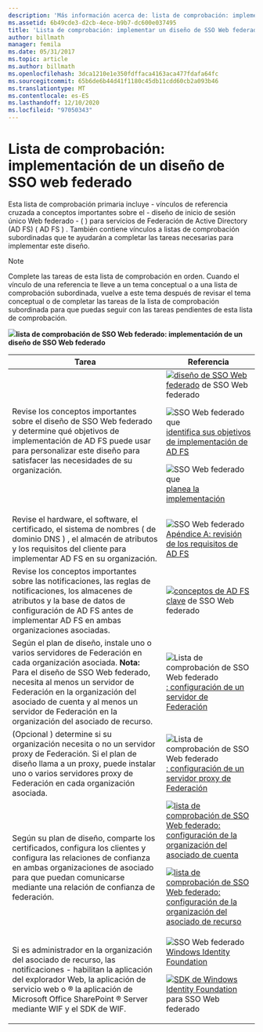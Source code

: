 ```yaml
---
description: 'Más información acerca de: lista de comprobación: implementar un diseño de SSO Web federado'
ms.assetid: 6b49cde3-d2cb-4ece-b9b7-dc600e037495
title: 'Lista de comprobación: implementar un diseño de SSO Web federado'
author: billmath
manager: femila
ms.date: 05/31/2017
ms.topic: article
ms.author: billmath
ms.openlocfilehash: 3dca1210e1e350fdffaca4163aca477fdafa64fc
ms.sourcegitcommit: 65b6de6b44d41f1180c45db11cdd60cb2a093b46
ms.translationtype: MT
ms.contentlocale: es-ES
ms.lasthandoff: 12/10/2020
ms.locfileid: "97050343"
---
```

# <a name="checklist-implementing-a-federated-web-sso-design"></a>Lista de comprobación: implementación de un diseño de SSO web federado

Esta lista de comprobación primaria incluye \- vínculos de referencia cruzada a conceptos importantes sobre el \- diseño de inicio de sesión único Web federado \- \( \) para servicios de Federación de Active Directory (AD FS) \( AD FS \) . También contiene vínculos a listas de comprobación subordinadas que te ayudarán a completar las tareas necesarias para implementar este diseño.

> [!NOTE]
> Complete las tareas de esta lista de comprobación en orden. Cuando el vínculo de una referencia te lleve a un tema conceptual o a una lista de comprobación subordinada, vuelve a este tema después de revisar el tema conceptual o de completar las tareas de la lista de comprobación subordinada para que puedas seguir con las tareas pendientes de esta lista de comprobación.

![](media/2b05dce3-938f-4168-9b8f-1f4398cbdb9b.gif)**lista de comprobación de SSO Web federado: implementación de un diseño de SSO Web federado**

|Tarea|Referencia|
|--------|-------------|
|Revise los conceptos importantes sobre el diseño de SSO Web federado y determine qué objetivos de implementación de AD FS puede usar para personalizar este diseño para satisfacer las necesidades de su organización.|![](media/faa393df-4856-4431-9eda-4f4e5be72a90.gif)[diseño de SSO Web federado](/previous-versions/windows/it-pro/windows-server-2012-R2-and-2012/dd807050(v=ws.11)) de SSO Web federado<p>![SSO Web federado que](media/faa393df-4856-4431-9eda-4f4e5be72a90.gif)[identifica sus objetivos de implementación de AD FS](../design/identifying-your-ad-fs-deployment-goals.md)<p>![SSO Web federado que](media/faa393df-4856-4431-9eda-4f4e5be72a90.gif)[planea la implementación](../design/planning-your-deployment.md)|
|Revise el hardware, el software, el certificado, el sistema de nombres \( de dominio DNS \) , el almacén de atributos y los requisitos del cliente para implementar AD FS en su organización.|![SSO Web federado](media/faa393df-4856-4431-9eda-4f4e5be72a90.gif)[Apéndice A: revisión de los requisitos de AD FS](/previous-versions/windows/it-pro/windows-server-2012-R2-and-2012/ff678034(v=ws.11))|
|Revise los conceptos importantes sobre las notificaciones, las reglas de notificaciones, los almacenes de atributos y la base de datos de configuración de AD FS antes de implementar AD FS en ambas organizaciones asociadas.|![](media/faa393df-4856-4431-9eda-4f4e5be72a90.gif)[conceptos de AD FS clave](../../ad-fs/technical-reference/Understanding-Key-AD-FS-Concepts.md) de SSO Web federado|
|Según el plan de diseño, instale uno o varios servidores de Federación en cada organización asociada. **Nota:** Para el diseño de SSO Web federado, necesita al menos un servidor de Federación en la organización del asociado de cuenta y al menos un servidor de Federación en la organización del asociado de recurso.|![Lista de comprobación de SSO Web federado](media/bc6cea1a-1c6c-4124-8c8f-1df5adfe8c88.gif)[: configuración de un servidor de Federación](Checklist--Setting-Up-a-Federation-Server.md)|
|\(Opcional \) determine si su organización necesita o no un servidor proxy de Federación. Si el plan de diseño llama a un proxy, puede instalar uno o varios servidores proxy de Federación en cada organización asociada.|![Lista de comprobación de SSO Web federado](media/bc6cea1a-1c6c-4124-8c8f-1df5adfe8c88.gif)[: configuración de un servidor proxy de Federación](Checklist--Setting-Up-a-Federation-Server-Proxy.md)|
|Según su plan de diseño, comparte los certificados, configura los clientes y configura las relaciones de confianza en ambas organizaciones de asociado para que puedan comunicarse mediante una relación de confianza de federación.|![](media/bc6cea1a-1c6c-4124-8c8f-1df5adfe8c88.gif)[lista de comprobación de SSO Web federado: configuración de la organización del asociado de cuenta](Checklist--Configuring-the-Account-Partner-Organization.md)<p>![](media/bc6cea1a-1c6c-4124-8c8f-1df5adfe8c88.gif)[lista de comprobación de SSO Web federado: configuración de la organización del asociado de recurso](Checklist--Configuring-the-Resource-Partner-Organization.md)|
|Si es administrador en la organización del asociado de recurso, las notificaciones \- habilitan la aplicación del explorador Web, la aplicación de servicio web o &reg; la aplicación de Microsoft Office SharePoint &reg; Server mediante WIF y el SDK de WIF.|![SSO Web federado](media/faa393df-4856-4431-9eda-4f4e5be72a90.gif)[Windows Identity Foundation](https://go.microsoft.com/fwlink/?LinkId=122266)<p>![](media/faa393df-4856-4431-9eda-4f4e5be72a90.gif)[SDK de Windows Identity Foundation](https://go.microsoft.com/fwlink/?LinkId=122266) para SSO Web federado|
